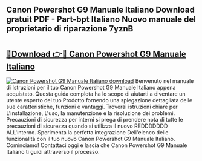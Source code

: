 ## Canon Powershot G9 Manuale Italiano Download gratuit PDF - Part-bpt Italiano Nuovo manuale del proprietario di riparazione 7yznB

# <h2><a href="http://df9vs4g.blite.top/?on=Canon+Powershot+G9+Manuale+Italiano">🔗Download 👉🔴 Canon Powershot G9 Manuale Italiano</a></h2>

[![Canon Powershot G9 Manuale Italiano download](https://i.imgur.com/lujVjoI.png)](http://df9vs4g.blite.top/?on=Canon+Powershot+G9+Manuale+Italiano)
Benvenuto nel manuale di Istruzioni per il tuo Canon Powershot G9 Manuale Italiano appena acquistato. Questa guida completa ha lo scopo di aiutarti a diventare un utente esperto del tuo Prodotto fornendo una spiegazione dettagliata delle sue caratteristiche, funzioni e vantaggi. Troverai istruzioni chiare per L'installazione, L'uso, la manutenzione e la risoluzione dei problemi. Precauzioni di sicurezza per interni si prega di prendere nota di tutte le precauzioni di sicurezza quando si utilizza il nuovo REDDDDDDD ALL'interno. Sperimenta la perfetta integrazione Dell'elenco delle funzionalità con il tuo nuovo Canon Powershot G9 Manuale Italiano. Cominciamo! Contattaci oggi e lascia che Canon Powershot G9 Manuale Italiano ti guidi attraverso il processo.
